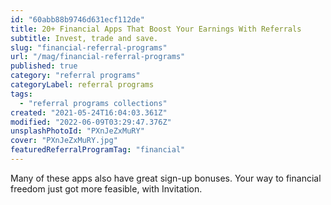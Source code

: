 ```yaml
---
id: "60abb88b9746d631ecf112de"
title: 20+ Financial Apps That Boost Your Earnings With Referrals
subtitle: Invest, trade and save.
slug: "financial-referral-programs"
url: "/mag/financial-referral-programs"
published: true
category: "referral programs"
categoryLabel: referral programs
tags:
  - "referral programs collections"
created: "2021-05-24T16:04:03.361Z"
modified: "2022-06-09T03:29:47.376Z"
unsplashPhotoId: "PXnJeZxMuRY"
cover: "PXnJeZxMuRY.jpg"
featuredReferralProgramTag: "financial"
---
```

Many of these apps also have great sign-up bonuses. Your way to financial freedom just got more feasible, with Invitation.